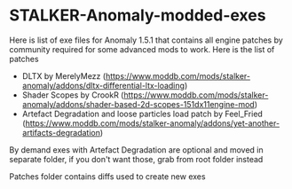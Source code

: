 # STALKER-Anomaly-modded-exes
Here is list of exe files for Anomaly 1.5.1 that contains all engine patches by community required for some advanced mods to work.
Here is the list of patches
* DLTX by MerelyMezz (https://www.moddb.com/mods/stalker-anomaly/addons/dltx-differential-ltx-loading)
* Shader Scopes by CrookR (https://www.moddb.com/mods/stalker-anomaly/addons/shader-based-2d-scopes-151dx11engine-mod)
* Artefact Degradation and loose particles load patch by Feel_Fried (https://www.moddb.com/mods/stalker-anomaly/addons/yet-another-artifacts-degradation)
  
By demand exes with Artefact Degradation are optional and moved in separate folder, if you don't want those, grab from root folder instead

Patches folder contains diffs used to create new exes